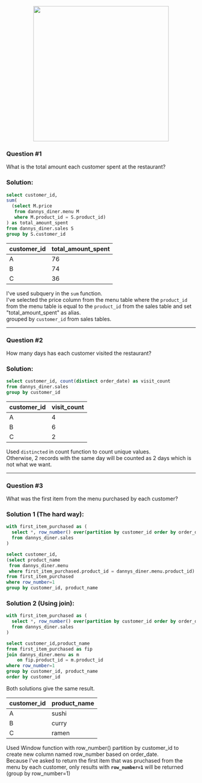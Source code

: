 <p align="center">
  <img src="https://8weeksqlchallenge.com/images/case-study-designs/1.png" height="360" width="360"/>
</p>

### Question #1 
What is the total amount each customer spent at the restaurant?

### Solution:
```sql
select customer_id, 
sum(
  (select M.price 
   from dannys_diner.menu M 
   where M.product_id = S.product_id)
) as total_amount_spent
from dannys_diner.sales S
group by S.customer_id
```
| customer_id | total_amount_spent |
| ----------- | ------------------ |
| A | 76 |
| B | 74 |
| C | 36 |

I've used subquery in the ```sum``` function. <br/>
I've selected the price column from the menu table where the ```product_id``` from the menu table is equal to the ```product_id``` from the sales table and set "total_amount_spent" as alias.<br/>
grouped by ```customer_id``` from sales tables.

<hr>

### Question #2
How many days has each customer visited the restaurant?

### Solution:
```sql
select customer_id, count(distinct order_date) as visit_count
from dannys_diner.sales
group by customer_id
```

| customer_id | visit_count |
| ----------- | ------------------ |
| A | 4 |
| B | 6 |
| C | 2 |

Used ```distincted``` in count function to count unique values. <br>
Otherwise, 2 records with the same day will be counted as 2 days which is not what we want.

<hr>

### Question #3
What was the first item from the menu purchased by each customer?

### Solution 1 (The hard way):
```sql
with first_item_purchased as (
  select *, row_number() over(partition by customer_id order by order_date) as row_number
  from dannys_diner.sales
)

select customer_id,
(select product_name 
 from dannys_diner.menu 
 where first_item_purchased.product_id = dannys_diner.menu.product_id) as product_name
from first_item_purchased
where row_number=1
group by customer_id, product_name
```

### Solution 2 (Using join):
```sql
with first_item_purchased as (
  select *, row_number() over(partition by customer_id order by order_date) as row_number
  from dannys_diner.sales
)

select customer_id,product_name
from first_item_purchased as fip
join dannys_diner.menu as m
	on fip.product_id = m.product_id
where row_number=1
group by customer_id, product_name
order by customer_id
```

Both solutions give the same result.

| customer_id | product_name |
| ----------- | ------------------ |
| A | sushi |
| B | curry |
| C | ramen |

Used Window function with row_number() partition by customer_id to create new column named row_number based on order_date. <br>
Because I've asked to return the first item that was pruchased from the menu by each customer, only results with **``row_number=1``** will be returned (group by row_number=1)
